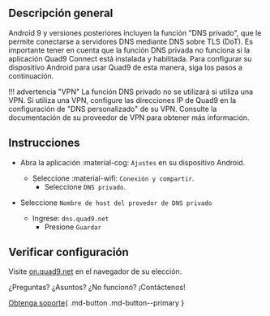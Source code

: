 ## Descripción general

Android 9 y versiones posteriores incluyen la función "DNS privado", que le permite conectarse a servidores DNS mediante DNS sobre TLS (DoT). Es importante tener en cuenta que la función DNS privada no funciona si la aplicación Quad9 Connect está instalada y habilitada. Para configurar su dispositivo Android para usar Quad9 de esta manera, siga los pasos a continuación.

!!! advertencia "VPN"
     La función DNS privado no se utilizará si utiliza una VPN. Si utiliza una VPN, configure las direcciones IP de Quad9 en la configuración de "DNS personalizado" de su VPN. Consulte la documentación de su proveedor de VPN para obtener más información.

## Instrucciones

* Abra la aplicación :material-cog: `Ajustes` en su dispositivo Android.
     * Seleccione :material-wifi: `Conexión y compartir`.
         * Seleccione `DNS privado`.

* Seleccione `Nombre de host del provedor de DNS privado`
     * Ingrese: `dns.quad9.net`
         * Presione `Guardar`

## Verificar configuración

Visite [on.quad9.net](https://on.quad9.net) en el navegador de su elección.

¿Preguntas? ¿Asuntos? ¿No funcionó? ¡Contáctenos!

[Obtenga soporte](https://quad9.net/es/support/contact){ .md-button .md-button--primary }
